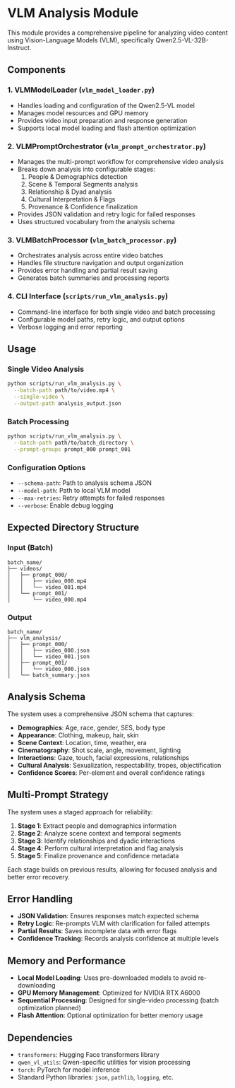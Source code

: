 # VLM Analysis Module

This module provides a comprehensive pipeline for analyzing video content using Vision-Language Models (VLM), specifically Qwen2.5-VL-32B-Instruct.

## Components

### 1. VLMModelLoader (`vlm_model_loader.py`)
- Handles loading and configuration of the Qwen2.5-VL model
- Manages model resources and GPU memory
- Provides video input preparation and response generation
- Supports local model loading and flash attention optimization

### 2. VLMPromptOrchestrator (`vlm_prompt_orchestrator.py`)
- Manages the multi-prompt workflow for comprehensive video analysis
- Breaks down analysis into configurable stages:
  1. People & Demographics detection
  2. Scene & Temporal Segments analysis
  3. Relationship & Dyad analysis
  4. Cultural Interpretation & Flags
  5. Provenance & Confidence finalization
- Provides JSON validation and retry logic for failed responses
- Uses structured vocabulary from the analysis schema

### 3. VLMBatchProcessor (`vlm_batch_processor.py`)
- Orchestrates analysis across entire video batches
- Handles file structure navigation and output organization
- Provides error handling and partial result saving
- Generates batch summaries and processing reports

### 4. CLI Interface (`scripts/run_vlm_analysis.py`)
- Command-line interface for both single video and batch processing
- Configurable model paths, retry logic, and output options
- Verbose logging and error reporting

## Usage

### Single Video Analysis
```bash
python scripts/run_vlm_analysis.py \
  --batch-path path/to/video.mp4 \
  --single-video \
  --output-path analysis_output.json
```

### Batch Processing
```bash
python scripts/run_vlm_analysis.py \
  --batch-path path/to/batch_directory \
  --prompt-groups prompt_000 prompt_001
```

### Configuration Options
- `--schema-path`: Path to analysis schema JSON
- `--model-path`: Path to local VLM model
- `--max-retries`: Retry attempts for failed responses
- `--verbose`: Enable debug logging

## Expected Directory Structure

### Input (Batch)
```
batch_name/
├── videos/
│   ├── prompt_000/
│   │   ├── video_000.mp4
│   │   └── video_001.mp4
│   └── prompt_001/
│       └── video_000.mp4
```

### Output
```
batch_name/
├── vlm_analysis/
│   ├── prompt_000/
│   │   ├── video_000.json
│   │   └── video_001.json
│   ├── prompt_001/
│   │   └── video_000.json
│   └── batch_summary.json
```

## Analysis Schema

The system uses a comprehensive JSON schema that captures:
- **Demographics**: Age, race, gender, SES, body type
- **Appearance**: Clothing, makeup, hair, skin
- **Scene Context**: Location, time, weather, era
- **Cinematography**: Shot scale, angle, movement, lighting
- **Interactions**: Gaze, touch, facial expressions, relationships
- **Cultural Analysis**: Sexualization, respectability, tropes, objectification
- **Confidence Scores**: Per-element and overall confidence ratings

## Multi-Prompt Strategy

The system uses a staged approach for reliability:

1. **Stage 1**: Extract people and demographics information
2. **Stage 2**: Analyze scene context and temporal segments
3. **Stage 3**: Identify relationships and dyadic interactions
4. **Stage 4**: Perform cultural interpretation and flag analysis
5. **Stage 5**: Finalize provenance and confidence metadata

Each stage builds on previous results, allowing for focused analysis and better error recovery.

## Error Handling

- **JSON Validation**: Ensures responses match expected schema
- **Retry Logic**: Re-prompts VLM with clarification for failed attempts
- **Partial Results**: Saves incomplete data with error flags
- **Confidence Tracking**: Records analysis confidence at multiple levels

## Memory and Performance

- **Local Model Loading**: Uses pre-downloaded models to avoid re-downloading
- **GPU Memory Management**: Optimized for NVIDIA RTX A6000
- **Sequential Processing**: Designed for single-video processing (batch optimization planned)
- **Flash Attention**: Optional optimization for better memory usage

## Dependencies

- `transformers`: Hugging Face transformers library
- `qwen_vl_utils`: Qwen-specific utilities for vision processing
- `torch`: PyTorch for model inference
- Standard Python libraries: `json`, `pathlib`, `logging`, etc.
